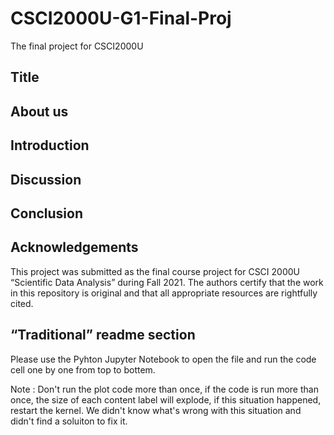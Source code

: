 # CSCI2000U-G1-Final-Proj
The final project for CSCI2000U

## Title


## About us


## Introduction


## Discussion


## Conclusion








## Acknowledgements
This project was submitted as the final course project for CSCI 2000U “Scientific Data Analysis” during Fall 2021. The authors certify that the work in this repository is original and that all appropriate resources are rightfully cited.

## “Traditional” readme section
Please use the Pyhton Jupyter Notebook to open the file and run the code cell one by one from top to bottem.

Note : Don't run the plot code more than once, if the code is run more than once, the size of each content label will explode, if this situation happened, restart the kernel. We didn't know what's wrong with this situation and didn't find a soluiton to fix it.
